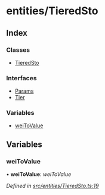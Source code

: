 # entities/TieredSto

## Index

### Classes

* [TieredSto]()

### Interfaces

* [Params]()
* [Tier]()

### Variables

* [weiToValue](_entities_tieredsto_.md#weitovalue)

## Variables

### weiToValue

• **weiToValue**: _weiToValue_

_Defined in_ [_src/entities/TieredSto.ts:19_](https://github.com/PolymathNetwork/polymath-sdk/blob/550676f/src/entities/TieredSto.ts#L19)

